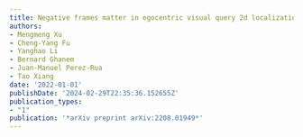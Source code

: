 ```yaml
---
title: Negative frames matter in egocentric visual query 2d localization
authors:
- Mengmeng Xu
- Cheng-Yang Fu
- Yanghao Li
- Bernard Ghanem
- Juan-Manuel Perez-Rua
- Tao Xiang
date: '2022-01-01'
publishDate: '2024-02-29T22:35:36.152655Z'
publication_types:
- "1"
publication: '*arXiv preprint arXiv:2208.01949*'
---
```

